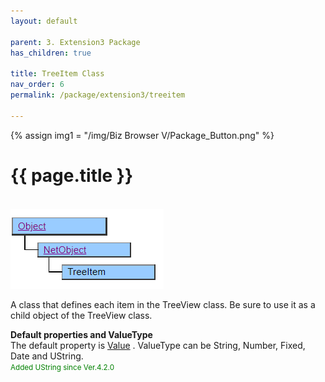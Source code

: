 ```yaml
---
layout: default

parent: 3. Extension3 Package
has_children: true

title: TreeItem Class
nav_order: 6
permalink: /package/extension3/treeitem

---
```

{% assign img1 = "/img/Biz Browser V/Package_Button.png" %}


# {{ page.title }}
<br>

<a href="/img/Package/Ext3-TreeItem.PNG" target="_blank">
<img src="/img/Package/Ext3-TreeItem.PNG" alt="login image"></a>

A class that defines each item in the TreeView class. Be sure to use it as a child object of the TreeView class.

**Default properties and ValueType**<br>
 The default property is <a href="/package/extension3/treeitem/properties/value">Value</a> . ValueType can be String, Number, Fixed, Date and UString.<br><small><span style="color:green">Added UString since Ver.4.2.0</span></small><br> 